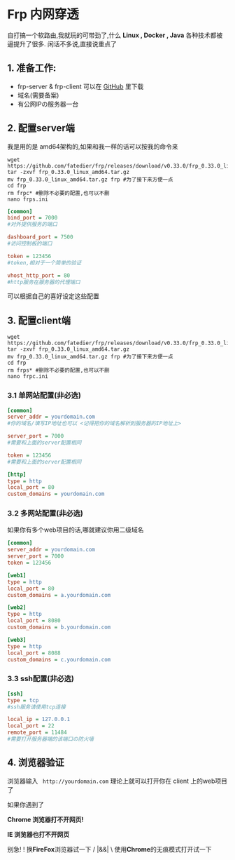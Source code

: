 # Frp 内网穿透

自打搞一个软路由,我就玩的可带劲了,什么 **Linux , Docker , Java** 各种技术都被逼提升了很多. 闲话不多说,直接说重点了

## 1. 准备工作:

-   frp-server & frp-client 可以在 [GitHub](https://github.com/fatedier/frp/releases) 里下载
-   域名(需要备案)
-   有公网IPの服务器一台 

## 2. 配置server端

我是用的是 amd64架构的,如果和我一样的话可以按我的命令来

```shell
wget https://github.com/fatedier/frp/releases/download/v0.33.0/frp_0.33.0_linux_amd64.tar.gz
tar -zxvf frp_0.33.0_linux_amd64.tar.gz
mv frp_0.33.0_linux_amd64.tar.gz frp #为了接下来方便一点
cd frp
rm frpc* #删除不必要的配置,也可以不删
nano frps.ini
```

```ini
[common]
bind_port = 7000 
#对外提供服务的端口

dashboard_port = 7500
#访问控制板的端口

token = 123456
#token,相对于一个简单的验证

vhost_http_port = 80
#http服务在服务器的代理端口
```

可以根据自己的喜好设定这些配置

## 3. 配置client端

```shell
wget https://github.com/fatedier/frp/releases/download/v0.33.0/frp_0.33.0_linux_amd64.tar.gz
tar -zxvf frp_0.33.0_linux_amd64.tar.gz
mv frp_0.33.0_linux_amd64.tar.gz frp #为了接下来方便一点
cd frp
rm frps* #删除不必要的配置,也可以不删
nano frpc.ini
```

### 3.1 单网站配置(非必选)

```ini
[common]
server_addr = yourdomain.com
#你的域名/填写IP地址也可以 <记得把你的域名解析到服务器的IP地址上>

server_port = 7000
#需要和上面的server配置相同

token = 123456
#需要和上面的server配置相同

[http]
type = http
local_port = 80
custom_domains = yourdomain.com
```

### 3.2 多网站配置(非必选)

如果你有多个web项目的话,哪就建议你用二级域名

```ini
[common]
server_addr = yourdomain.com
server_port = 7000
token = 123456

[web1]
type = http
local_port = 80
custom_domains = a.yourdomain.com

[web2]
type = http
local_port = 8080
custom_domains = b.yourdomain.com

[web3]
type = http
local_port = 8088
custom_domains = c.yourdomain.com
```

### 3.3 ssh配置(非必选)

```ini
[ssh]
type = tcp
#ssh服务请使用tcp连接

local_ip = 127.0.0.1
local_port = 22
remote_port = 11484
#需要打开服务器端的该端口の防火墙
```

## 4. 浏览器验证

浏览器输入 ` http://yourdomain.com` 理论上就可以打开你在 client 上的web项目了

如果你遇到了 

**Chrome 浏览器打不开网页!**

**IE 浏览器也打不开网页**

别急! ! 换**FireFox**浏览器试一下  / |&&| \ 使用**Chrome**的无痕模式打开试一下